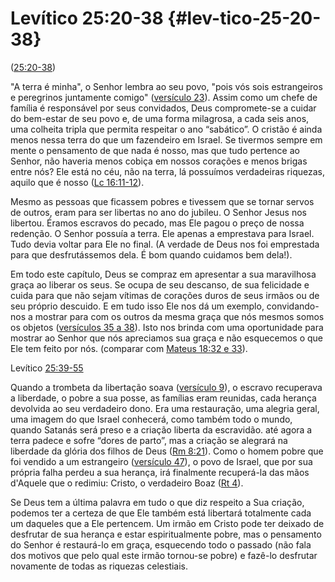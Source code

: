 # Levítico 25:20-38 {#lev-tico-25-20-38}

([25:20-38](http://bibliaonline.com.br/acf/lv/25/20-38))

&quot;A terra é minha&quot;, o Senhor lembra ao seu povo, &quot;pois vós sois estrangeiros e peregrinos juntamente comigo&quot; ([versículo 23](http://bibliaonline.com.br/acf/lv/25/23)). Assim como um chefe de família é responsável por seus convidados, Deus compromete-se a cuidar do bem-estar de seu povo e, de uma forma milagrosa, a cada seis anos, uma colheita tripla que permita respeitar o ano “sabático”. O cristão é ainda menos nessa terra do que um fazendeiro em Israel. Se tivermos sempre em mente o pensamento de que nada é nosso, mas que tudo pertence ao Senhor, não haveria menos cobiça em nossos corações e menos brigas entre nós? Ele está no céu, não na terra, lá possuímos verdadeiras riquezas, aquilo que é nosso ([Lc 16:11-12](http://bibliaonline.com.br/acf/lc/16/11-12)).

Mesmo as pessoas que ficassem pobres e tivessem que se tornar servos de outros, eram para ser libertas no ano do jubileu. O Senhor Jesus nos libertou. Éramos escravos do pecado, mas Ele pagou o preço de nossa redenção. O Senhor possuía a terra. Ele apenas a emprestava para Israel. Tudo devia voltar para Ele no final. (A verdade de Deus nos foi emprestada para que desfrutássemos dela. É bom quando cuidamos bem dela!).

Em todo este capítulo, Deus se compraz em apresentar a sua maravilhosa graça ao liberar os seus. Se ocupa de seu descanso, de sua felicidade e cuida para que não sejam vítimas de corações duros de seus irmãos ou de seu próprio descuido. E em tudo isso Ele nos dá um exemplo, convidando-nos a mostrar para com os outros da mesma graça que nós mesmos somos os objetos ([versículos 35 a 38](http://bibliaonline.com.br/acf/lv/25/35-38)). Isto nos brinda com uma oportunidade para mostrar ao Senhor que nós apreciamos sua graça e não esquecemos o que Ele tem feito por nós. (comparar com [Mateus 18:32 e 33](http://bibliaonline.com.br/acf/mt/18/32,33)).

Levítico [25:39-55](http://bibliaonline.com.br/acf/lv/25/39-55)

Quando a trombeta da libertação soava ([versículo 9](http://bibliaonline.com.br/acf/lv/25/9)), o escravo recuperava a liberdade, o pobre a sua posse, as famílias eram reunidas, cada herança devolvida ao seu verdadeiro dono. Era uma restauração, uma alegria geral, uma imagem do que Israel conhecerá, como também todo o mundo, quando Satanás será preso e a criação liberta da escravidão. até agora a terra padece e sofre “dores de parto”, mas a criação se alegrará na liberdade da glória dos filhos de Deus ([Rm 8:21](http://bibliaonline.com.br/acf/rm/8/21)). Como o homem pobre que foi vendido a um estrangeiro ([versículo 47](http://bibliaonline.com.br/acf/lv/25/47)), o povo de Israel, que por sua própria falha perdeu a sua herança, irá finalmente recuperá-la das mãos d&#039;Aquele que o redimiu: Cristo, o verdadeiro Boaz ([Rt 4](http://bibliaonline.com.br/acf/rt/4)).

Se Deus tem a última palavra em tudo o que diz respeito a Sua criação, podemos ter a certeza de que Ele também está libertará totalmente cada um daqueles que a Ele pertencem. Um irmão em Cristo pode ter deixado de desfrutar de sua herança e estar espiritualmente pobre, mas o pensamento do Senhor é restaurá-lo em graça, esquecendo todo o passado (não fala dos motivos que pelo qual este irmão tornou-se pobre) e fazê-lo desfrutar novamente de todas as riquezas celestiais.